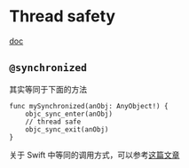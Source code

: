 
# Thread safety

[doc](https://developer.apple.com/library/content/documentation/Cocoa/Conceptual/Multithreading/ThreadSafety/ThreadSafety.html)

## `@synchronized`

其实等同于下面的方法

```objc
func mySynchronized(anObj: AnyObject!) {
    objc_sync_enter(anObj)
    // thread safe
    objc_sync_exit(anObj)
}
```

关于 Swift 中等同的调用方式，可以参考[这篇文章](http://swifter.tips/lock/)